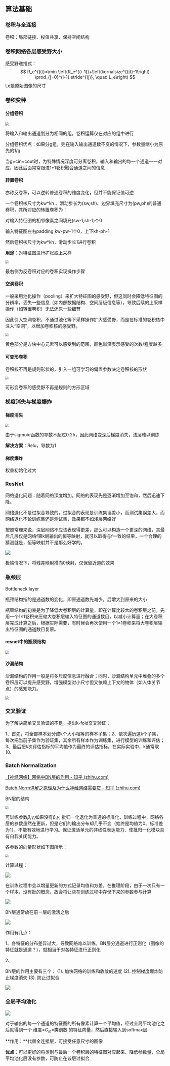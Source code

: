 ## 算法基础

### 卷积与全连接

卷积：局部链接、权值共享、保持空间结构

### 卷积网络各层感受野大小

感受野递推式：
$$
R_e^{(i)}=\min \left(R_e^{(i-1)}+\left(kernalsize^{(i)}-1\right) \prod_{j=0}^{i-1} stride^{(j)}, \quad L_e\right)
$$
Le是原始图像的尺寸



### 卷积变种

#### 分组卷积

<img src="images\conv1.png" style="zoom:67%;" />

将输入和输出通道划分为相同的组，卷积运算仅在对应的组中进行

分组卷积优点：如果分g组，则在输入输出通道数不变的情况下，参数量缩小为原先的1/g

当g=cin=cout时，为特殊情况深度可分离卷积，输入和输出的每一个通道一一对应，因此后面常常跟进1*1卷积融合通道之间的信息



#### 转置卷积

亦称反卷积，可以逆转普通卷积的维度变化，但并不能保证值可逆

一个卷积核尺寸为kw*kh 、滑动步长为(sw,sh)、边界填充尺寸为(pw,ph)的普通卷积，其所对应的转置卷积为：

对输入特征图的相邻像素之间填充(sw-1,sh-1)个0

输入特征图左右padding kw-pw-1个0，上下kh-ph-1

然后卷积核尺寸为kw*kh，滑动步长1进行卷积

**用途**：对特征图进行扩张或上采样

<img src="images\deconv.png" style="zoom:60%;" />

最右侧为反卷积对应的卷积实现操作步骤



#### 空洞卷积

一般采用池化操作（pooling）来扩大特征图的感受野，但这同时会降低特征图的分辨率，丢失一些信息（如内部数据结构、空间层级信息等），导致后续的上采样操作（如转置卷积）无法还原一些细节

因此引入空洞卷积，不通过池化等下采样操作扩大感受野，而是在标准的卷积核中注入“空洞”，以增加卷积核的感受野。

<img src="images\hollow.png" style="zoom:60%;" />

黄色部分是方块中心元素可以感受到的范围，颜色越深表示感受的次数/程度越多



#### 可变形卷积

卷积核不再是规则形状的，引入一组可学习的偏置参数决定卷积核的形状

<img src="images\conv2.png" style="zoom:60%;" />

可形变卷积的感受野不再是规则的方形区域





### 梯度消失与梯度爆炸

#### 梯度消失

<img src="images\vanish.png" style="zoom:60%;" />

由于sigmoid函数的导数不超过0.25，因此网络变深后梯度消失，浅层难以训练

**解决方案**：Relu，导数为1

#### 梯度爆炸

权重初始化过大



### ResNet

网络退化问题：随着网络深度增加，网络的表现先是逐渐增加至饱和，然后迅速下降。

网络退化不是过拟合导致的，过拟合的表现是训练集误差小，而测试集误差大，而网络退化不论训练集还是测试集，效果都不如浅层网络好

按照常理来说，深层网络不应该表现得更差，那么可以构造一个更深的网络，其最后几层仅是网络f第k层输出的恒等映射，就可以取得与f一致的结果，一个合理的猜测就是，恒等映射并不是那么好学的。

![](images\resnet.png)

极端情况下，将残差映射推向0映射，仅保留近道的效果



### 瓶颈层

Bottleneck layer

瓶颈结构指的是通道数的变化，即原通道数先减少，后增大到原来的大小

瓶颈结构的初衷是为了降低大卷积层的计算量，即在计算比较大的卷积层之前，先用一个1×1卷积来压缩大卷积层输入特征图的通道数目，以减小计算量；在大卷积层完成计算之后，根据实际需要，有时候会再次使用一个1×1卷积来将大卷积层输出特征图的通道数目复原。

#### resnet中的瓶颈结构

<img src="images\bottle.png" style="zoom:67%;" />

#### 沙漏结构

沙漏结构的作用一般是将多尺度信息进行融合；同时，沙漏结构单元中堆叠的多个卷积层可以提升感受野，增强模型对小尺寸但又依赖上下文的物体（如人体关节点）的感知能力。

<img src="images\hourglass.png" style="zoom:67%;" />



### 交叉验证

为了解决简单交叉验证的不足，提出k-fold交叉验证：

1、首先，将全部样本划分成k个大小相等的样本子集；2、依次遍历这k个子集，每次把当前子集作为验证集，其余所有样本作为训练集，进行模型的训练和评估；3、最后把k次评估指标的平均值作为最终的评估指标。在实际实验中，k通常取10.





### Batch Normalization

[【神经网络】网络中BN层的作用 - 知乎 (zhihu.com)](https://zhuanlan.zhihu.com/p/513326484)

[Batch Norm详解之原理及为什么神经网络需要它 - 知乎 (zhihu.com)](https://zhuanlan.zhihu.com/p/441573901)

BN层的结构

<img src="images\bn3.png" style="zoom:60%;" />

可训练参数$\beta$,$\gamma$,如果没有$\beta$,$\gamma$, 批归一化退化为普通的标准化，训练过程中，网络各层的参数虽然在更新，但是它们的输出分布却几乎不变（始终是均值为0、标准差为1），不能有效地进行学习。保证激活单元的非线性表达能力、使批归一化模块具有自我关闭能力。

各参数的向量形状如下图所示：

<img src="images\bn5.png" style="zoom:60%;" />



计算过程：

![](images\bn4.png)

在训练过程中会以增量更新的方式记录均值和方差，在推理阶段，由于一次只有一个样本，没有批的概念，故会将让些在训练过程中存储下来的参数参与计算

![](images\bn6.png)





BN层通常放在前一层的激活之后

![](D:\paper\paperForRead\images\bn1.png)

作用有几点：

1、各特征的分布差异过大，导致网络难以训练，BN层分通道进行正则化（图像的特征就是通道？），就相当于对各特征进行正则化

2、





BN层的作用主要有三个：
(1). 加快网络的训练和收敛的速度
(2). 控制梯度爆炸防止梯度消失
(3). 防止过拟合

![](images\bn7.png)





### 全局平均池化

![](images\gap.png)

对于输出的每一个通道的特征图的所有像素计算一个平均值，经过全局平均池化之后就得到一个 维度=$C_{in}$=类别数 的特征向量，然后直接输入到softmax层

**作用：**代替全连接层，可接受任意尺寸的图像

**优点**：可以更好的将类别与最后一个卷积层的特征图对应起来、降低参数量，全局平均池化层没有参数，可防止在该层过拟合





